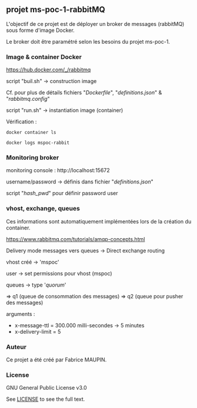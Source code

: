 ## projet ms-poc-1-rabbitMQ

L'objectif de ce projet est de déployer un broker de messages (rabbitMQ) sous forme d'image Docker.

Le broker doit être paramétré selon les besoins du projet ms-poc-1.

### Image & container Docker

https://hub.docker.com/_/rabbitmq

script "buil.sh" -> construction image

Cf. pour plus de détails fichiers "*Dockerfile*", "*definitions.json*" & "*rabbitmq.config*"

script "run.sh" -> instantiation image (container)

Vérification :
```
docker container ls

docker logs mspoc-rabbit
```

### Monitoring broker

monitoring console : http://localhost:15672

username/password -> définis dans fichier "*definitions.json*"

script "*hash_pwd*" pour définir password user

### vhost, exchange, queues

Ces informations sont automatiquement implémentées lors de la création du container.

https://www.rabbitmq.com/tutorials/amqp-concepts.html

Delivery mode messages vers queues -> Direct exchange routing

vhost créé -> 'mspoc'

user -> set permissions pour vhost (mspoc)

queues -> type '*quorum*'

=> q1 (queue de consommation des messages)
=> q2 (queue pour pusher des messages)

arguments :
- x-message-ttl = 300.000 milli-secondes -> 5 minutes
- x-delivery-limit = 5

### Auteur

Ce projet a été créé par Fabrice MAUPIN.

### License

GNU General Public License v3.0

See [LICENSE](  https://github.com/fmaupin/ms_poc_1_rabbitMQ/blob/master/LICENSE  ) to see the full text.




